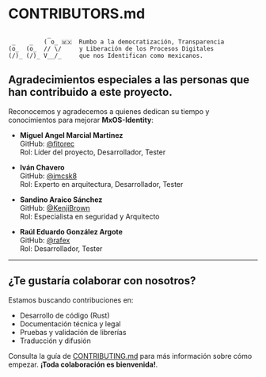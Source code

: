 # CONTRIBUTORS.md

```
           _
 _    _   ( o_ 🇲🇽  Rumbo a la democratización, Transparencia
(o_  (o_  // \/     y Liberación de los Procesos Digitales
(/)_ (/)_ V__/_     que nos Identifican como mexicanos.
```

## Agradecimientos especiales a las personas que han contribuido a este proyecto.

Reconocemos y agradecemos a quienes dedican su tiempo y conocimientos para mejorar **MxOS-Identity**:

- **Miguel Angel Marcial Martinez**  
  GitHub: [@fitorec](https://github.com/fitorec)  
  Rol: Líder del proyecto, Desarrollador, Tester

- **Iván Chavero**  
  GitHub: [@imcsk8](https://github.com/imcsk8)  
  Rol: Experto en arquitectura, Desarrollador, Tester

- **Sandino Araico Sánchez**  
  GitHub: [@KenjiBrown](https://github.com/KenjiBrown)  
  Rol: Especialista en seguridad y Arquitecto

- **Raúl Eduardo González Argote**  
  GitHub: [@rafex](https://github.com/rafex/)  
  Rol: Desarrollador, Tester


---

## ¿Te gustaría colaborar con nosotros?

Estamos buscando contribuciones en:

- Desarrollo de código (Rust)
- Documentación técnica y legal
- Pruebas y validación de librerías
- Traducción y difusión

Consulta la guía de [CONTRIBUTING.md](./CONTRIBUTING.md) para más información sobre cómo empezar. 
**¡Toda colaboración es bienvenida!**.
